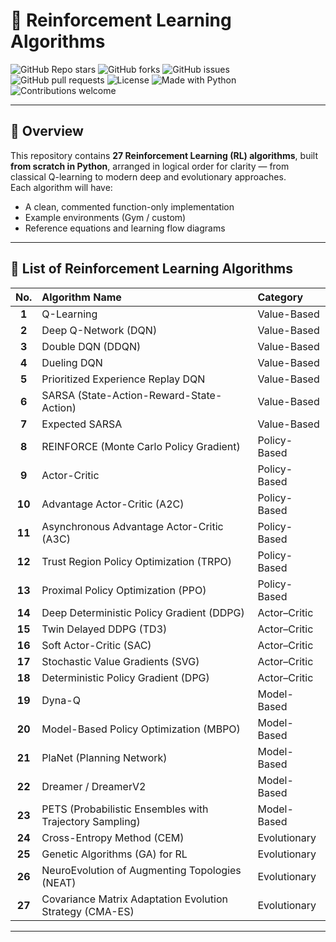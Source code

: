 # 🧠 Reinforcement Learning Algorithms

![GitHub Repo stars](https://img.shields.io/github/stars/your-username/reinforcement-learning-algorithms?style=for-the-badge&color=yellow)
![GitHub forks](https://img.shields.io/github/forks/your-username/reinforcement-learning-algorithms?style=for-the-badge&color=orange)
![GitHub issues](https://img.shields.io/github/issues/your-username/reinforcement-learning-algorithms?style=for-the-badge&color=blue)
![GitHub pull requests](https://img.shields.io/github/issues-pr/your-username/reinforcement-learning-algorithms?style=for-the-badge&color=brightgreen)
![License](https://img.shields.io/github/license/your-username/reinforcement-learning-algorithms?style=for-the-badge&color=red)
![Made with Python](https://img.shields.io/badge/Made%20with-Python-blue.svg?style=for-the-badge)
![Contributions welcome](https://img.shields.io/badge/Contributions-Welcome-brightgreen.svg?style=for-the-badge)

---

## 📘 Overview

This repository contains **27 Reinforcement Learning (RL) algorithms**, built **from scratch in Python**, arranged in logical order for clarity — from classical Q-learning to modern deep and evolutionary approaches.  
Each algorithm will have:
- A clean, commented function-only implementation  
- Example environments (Gym / custom)
- Reference equations and learning flow diagrams

---

## 🧩 List of Reinforcement Learning Algorithms

| No. | Algorithm Name | Category |
|:---:|:----------------|:----------|
| **1** | Q-Learning | Value-Based |
| **2** | Deep Q-Network (DQN) | Value-Based |
| **3** | Double DQN (DDQN) | Value-Based |
| **4** | Dueling DQN | Value-Based |
| **5** | Prioritized Experience Replay DQN | Value-Based |
| **6** | SARSA (State-Action-Reward-State-Action) | Value-Based |
| **7** | Expected SARSA | Value-Based |
| **8** | REINFORCE (Monte Carlo Policy Gradient) | Policy-Based |
| **9** | Actor-Critic | Policy-Based |
| **10** | Advantage Actor-Critic (A2C) | Policy-Based |
| **11** | Asynchronous Advantage Actor-Critic (A3C) | Policy-Based |
| **12** | Trust Region Policy Optimization (TRPO) | Policy-Based |
| **13** | Proximal Policy Optimization (PPO) | Policy-Based |
| **14** | Deep Deterministic Policy Gradient (DDPG) | Actor–Critic |
| **15** | Twin Delayed DDPG (TD3) | Actor–Critic |
| **16** | Soft Actor-Critic (SAC) | Actor–Critic |
| **17** | Stochastic Value Gradients (SVG) | Actor–Critic |
| **18** | Deterministic Policy Gradient (DPG) | Actor–Critic |
| **19** | Dyna-Q | Model-Based |
| **20** | Model-Based Policy Optimization (MBPO) | Model-Based |
| **21** | PlaNet (Planning Network) | Model-Based |
| **22** | Dreamer / DreamerV2 | Model-Based |
| **23** | PETS (Probabilistic Ensembles with Trajectory Sampling) | Model-Based |
| **24** | Cross-Entropy Method (CEM) | Evolutionary |
| **25** | Genetic Algorithms (GA) for RL | Evolutionary |
| **26** | NeuroEvolution of Augmenting Topologies (NEAT) | Evolutionary |
| **27** | Covariance Matrix Adaptation Evolution Strategy (CMA-ES) | Evolutionary |

---


